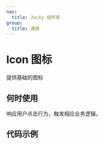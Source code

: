 ```yaml
---
nav:
  title: Jacky 组件库
group:
  title: 通用
---
```


# Icon 图标

提供基础的图标

## 何时使用

响应用户点击行为，触发相应业务逻辑。

## 代码示例

<code src="./demo" title="基础用法" desc="通过不同的 name 作为 Icon 图表明">

